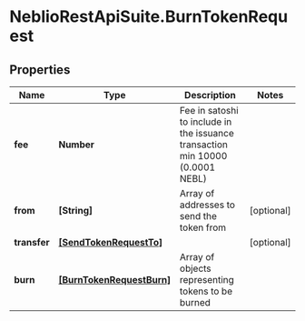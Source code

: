 # NeblioRestApiSuite.BurnTokenRequest

## Properties
Name | Type | Description | Notes
------------ | ------------- | ------------- | -------------
**fee** | **Number** | Fee in satoshi to include in the issuance transaction min 10000 (0.0001 NEBL) | 
**from** | **[String]** | Array of addresses to send the token from | [optional] 
**transfer** | [**[SendTokenRequestTo]**](SendTokenRequestTo.md) |  | [optional] 
**burn** | [**[BurnTokenRequestBurn]**](BurnTokenRequestBurn.md) | Array of objects representing tokens to be burned | 


